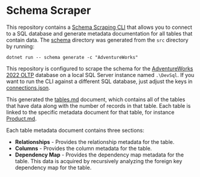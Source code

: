 # Schema Scraper

This repository contains a [Schema Scraping CLI](./src) that allows you to connect to a SQL database and generate metadata documentation for all tables that contain data. The [schema](./schema) directory was generated from the `src` directory by running:

```pwsh
dotnet run -- schema generate -c "AdventureWorks"
```

This repository is configured to scrape the schema for the [AdventureWorks 2022 OLTP](https://learn.microsoft.com/en-us/sql/samples/adventureworks-install-configure?view=sql-server-ver16&tabs=ssms) database on a local SQL Server instance named `.\DevSql`. If you want to run the CLI against a different SQL database, just adjust the keys in [connections.json](./src/connections.json).

This generated the [tables.md](./schema/tables.md) document, which contains all of the tables that have data along with the number of records in that table. Each table is linked to the specific metadata document for that table, for instance [Product.md](./schema/tables/Product.md).

Each table metadata document contains three sections:
* **Relationships** - Provides the relationship metadata for the table.
* **Columns** - Provides the column metadata for the table.
* **Dependency Map** - Provides the dependency map metadata for the table. This data is acquired by recursively analyzing the foreign key dependency map for the table.